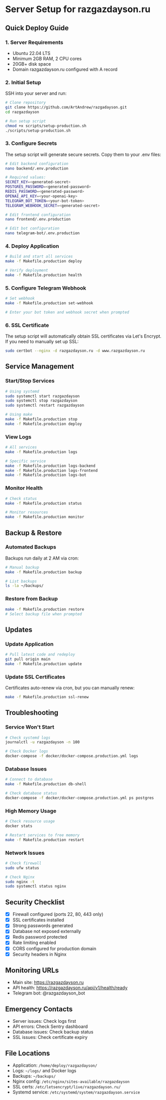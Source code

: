 # Server Setup for razgazdayson.ru

## Quick Deploy Guide

### 1. Server Requirements
- Ubuntu 22.04 LTS
- Minimum 2GB RAM, 2 CPU cores
- 20GB+ disk space
- Domain razgazdayson.ru configured with A record

### 2. Initial Setup

SSH into your server and run:

```bash
# Clone repository
git clone https://github.com/ArtAndrew/razgadayson.git
cd razgazdayson

# Run setup script
chmod +x scripts/setup-production.sh
./scripts/setup-production.sh
```

### 3. Configure Secrets

The setup script will generate secure secrets. Copy them to your .env files:

```bash
# Edit backend configuration
nano backend/.env.production

# Required values:
SECRET_KEY=<generated-secret>
POSTGRES_PASSWORD=<generated-password>
REDIS_PASSWORD=<generated-password>
OPENAI_API_KEY=<your-openai-key>
TELEGRAM_BOT_TOKEN=<your-bot-token>
TELEGRAM_WEBHOOK_SECRET=<generated-secret>

# Edit frontend configuration  
nano frontend/.env.production

# Edit bot configuration
nano telegram-bot/.env.production
```

### 4. Deploy Application

```bash
# Build and start all services
make -f Makefile.production deploy

# Verify deployment
make -f Makefile.production health
```

### 5. Configure Telegram Webhook

```bash
# Set webhook
make -f Makefile.production set-webhook

# Enter your bot token and webhook secret when prompted
```

### 6. SSL Certificate

The setup script will automatically obtain SSL certificates via Let's Encrypt.
If you need to manually set up SSL:

```bash
sudo certbot --nginx -d razgazdayson.ru -d www.razgazdayson.ru
```

## Service Management

### Start/Stop Services
```bash
# Using systemd
sudo systemctl start razgazdayson
sudo systemctl stop razgazdayson
sudo systemctl restart razgazdayson

# Using make
make -f Makefile.production stop
make -f Makefile.production deploy
```

### View Logs
```bash
# All services
make -f Makefile.production logs

# Specific service
make -f Makefile.production logs-backend
make -f Makefile.production logs-frontend
make -f Makefile.production logs-bot
```

### Monitor Health
```bash
# Check status
make -f Makefile.production status

# Monitor resources
make -f Makefile.production monitor
```

## Backup & Restore

### Automated Backups
Backups run daily at 2 AM via cron:
```bash
# Manual backup
make -f Makefile.production backup

# List backups
ls -la ~/backups/
```

### Restore from Backup
```bash
make -f Makefile.production restore
# Select backup file when prompted
```

## Updates

### Update Application
```bash
# Pull latest code and redeploy
git pull origin main
make -f Makefile.production update
```

### Update SSL Certificates
Certificates auto-renew via cron, but you can manually renew:
```bash
make -f Makefile.production ssl-renew
```

## Troubleshooting

### Service Won't Start
```bash
# Check systemd logs
journalctl -u razgazdayson -n 100

# Check Docker logs
docker-compose -f docker/docker-compose.production.yml logs
```

### Database Issues
```bash
# Connect to database
make -f Makefile.production db-shell

# Check database status
docker-compose -f docker/docker-compose.production.yml ps postgres
```

### High Memory Usage
```bash
# Check resource usage
docker stats

# Restart services to free memory
make -f Makefile.production restart
```

### Network Issues
```bash
# Check firewall
sudo ufw status

# Check Nginx
sudo nginx -t
sudo systemctl status nginx
```

## Security Checklist

- [x] Firewall configured (ports 22, 80, 443 only)
- [x] SSL certificates installed
- [x] Strong passwords generated
- [x] Database not exposed externally
- [x] Redis password protected
- [x] Rate limiting enabled
- [x] CORS configured for production domain
- [x] Security headers in Nginx

## Monitoring URLs

- Main site: https://razgazdayson.ru
- API health: https://razgazdayson.ru/api/v1/health/ready
- Telegram bot: @razgazdayson_bot

## Emergency Contacts

- Server issues: Check logs first
- API errors: Check Sentry dashboard
- Database issues: Check backup status
- SSL issues: Check certificate expiry

## File Locations

- Application: `/home/deploy/razgazdayson/`
- Logs: `~/logs/` and Docker logs
- Backups: `~/backups/`
- Nginx config: `/etc/nginx/sites-available/razgazdayson`
- SSL certs: `/etc/letsencrypt/live/razgazdayson.ru/`
- Systemd service: `/etc/systemd/system/razgazdayson.service`